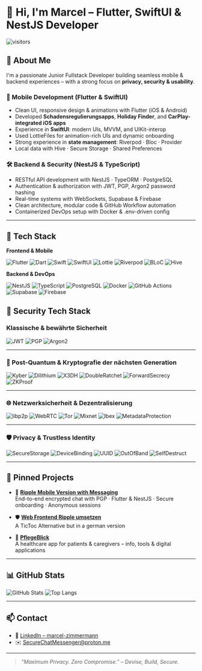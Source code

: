 # 👋 Hi, I'm Marcel – Flutter, SwiftUI & NestJS Developer

![visitors](https://visitor-badge.laobi.icu/badge?page_id=DataDruide.DataDruide&left_color=gray&right_color=blue)

## 🚀 About Me

I'm a passionate Junior Fullstack Developer building seamless mobile & backend experiences – with a strong focus on **privacy, security & usability**.

### 📱 Mobile Development (Flutter & SwiftUI)

- Clean UI, responsive design & animations with Flutter (iOS & Android)
- Developed **Schadensregulierungsapps**, **Holiday Finder**, and **CarPlay-integrated iOS apps**
- Experience in **SwiftUI**: modern UIs, MVVM, and UIKit-interop
- Used LottieFiles for animation-rich UIs and dynamic onboarding
- Strong experience in **state management**: Riverpod · Bloc · Provider
- Local data with Hive · Secure Storage · Shared Preferences

### 🛠 Backend & Security (NestJS & TypeScript)

- RESTful API development with NestJS · TypeORM · PostgreSQL
- Authentication & authorization with JWT, PGP, Argon2 password hashing
- Real-time systems with WebSockets, Supabase & Firebase
- Clean architecture, modular code & GitHub Workflow automation
- Containerized DevOps setup with Docker & .env-driven config

---

## 🧰 Tech Stack

**Frontend & Mobile**

![Flutter](https://img.shields.io/badge/Flutter-02569B?style=flat&logo=flutter&logoColor=white)
![Dart](https://img.shields.io/badge/Dart-0175C2?style=flat&logo=dart&logoColor=white)
![Swift](https://img.shields.io/badge/Swift-FA7343?style=flat&logo=swift&logoColor=white)
![SwiftUI](https://img.shields.io/badge/SwiftUI-0A84FF?style=flat&logo=apple&logoColor=white)
![Lottie](https://img.shields.io/badge/Lottie-FC7303?style=flat&logo=lottie&logoColor=white)
![Riverpod](https://img.shields.io/badge/Riverpod-0E9F6E?style=flat&logo=pub&logoColor=white)
![BLoC](https://img.shields.io/badge/BLoC-52B788?style=flat&logo=pub&logoColor=white)
![Hive](https://img.shields.io/badge/Hive-FFC107?style=flat&logo=hive&logoColor=white)

**Backend & DevOps**

![NestJS](https://img.shields.io/badge/NestJS-E0234E?style=flat&logo=nestjs&logoColor=white)
![TypeScript](https://img.shields.io/badge/TypeScript-3178C6?style=flat&logo=typescript&logoColor=white)
![PostgreSQL](https://img.shields.io/badge/PostgreSQL-336791?style=flat&logo=postgresql&logoColor=white)
![Docker](https://img.shields.io/badge/Docker-2496ED?style=flat&logo=docker&logoColor=white)
![GitHub Actions](https://img.shields.io/badge/GitHub_Actions-2088FF?style=flat&logo=github-actions&logoColor=white)
![Supabase](https://img.shields.io/badge/Supabase-3ECF8E?style=flat&logo=supabase&logoColor=white)
![Firebase](https://img.shields.io/badge/Firebase-FFCA28?style=flat&logo=firebase&logoColor=black)

## 🔐 Security Tech Stack

### Klassische & bewährte Sicherheit
![JWT](https://img.shields.io/badge/JWT-black?style=flat&logo=jsonwebtokens&logoColor=white)
![PGP](https://img.shields.io/badge/PGP-8B0000?style=flat&logo=gnuprivacyguard&logoColor=white)
![Argon2](https://img.shields.io/badge/Argon2-36454F?style=flat&logoColor=white)

---

### 🧠 Post-Quantum & Kryptografie der nächsten Generation
![Kyber](https://img.shields.io/badge/Kyber-004AAD?style=flat&logoColor=white)
![Dilithium](https://img.shields.io/badge/Dilithium-003153?style=flat&logoColor=white)
![X3DH](https://img.shields.io/badge/X3DH-4682B4?style=flat&logoColor=white)
![DoubleRatchet](https://img.shields.io/badge/Double%20Ratchet-2F4F4F?style=flat&logoColor=white)
![ForwardSecrecy](https://img.shields.io/badge/Forward%20Secrecy-708090?style=flat&logoColor=white)
![ZKProof](https://img.shields.io/badge/ZK%20Proofs-6A5ACD?style=flat&logoColor=white)

---

### 🌐 Netzwerksicherheit & Dezentralisierung
![libp2p](https://img.shields.io/badge/libp2p-1D2951?style=flat&logoColor=white)
![WebRTC](https://img.shields.io/badge/WebRTC-FF7F50?style=flat&logo=webrtc&logoColor=white)
![Tor](https://img.shields.io/badge/Tor-7E1E9C?style=flat&logo=torproject&logoColor=white)
![Mixnet](https://img.shields.io/badge/Mixnet-191970?style=flat&logoColor=white)
![Ibex](https://img.shields.io/badge/Ibex%20Protocol-FF4500?style=flat&logoColor=white)
![MetadataProtection](https://img.shields.io/badge/Metadata%20Protection-2E8B57?style=flat&logoColor=white)

---

### 🛡️ Privacy & Trustless Identity
![SecureStorage](https://img.shields.io/badge/Secure%20Storage-556B2F?style=flat&logoColor=white)
![DeviceBinding](https://img.shields.io/badge/Device%20Binding-4B0082?style=flat&logoColor=white)
![UUID](https://img.shields.io/badge/UUID%20Auth-8B008B?style=flat&logoColor=white)
![OutOfBand](https://img.shields.io/badge/Out-of-Band%20Verification-DAA520?style=flat&logoColor=white)
![SelfDestruct](https://img.shields.io/badge/Self%20Destructing%20Msgs-CD5C5C?style=flat&logoColor=white)


---

## 📌 Pinned Projects

- 🔐 [**Ripple Mobile Version with Messaging**](https://github.com/DataDruide/secure-chat-messenger)  
  End-to-end encrypted chat with PGP · Flutter & NestJS · Secure onboarding · Anonymous sessions

- 🛡️ [**Web Frontend Ripple umsetzen**](https://github.com/DataDruide/flutter-onboarding)  
A TicToc Alternative but in a german version
- 🧠 [**PflegeBlick**](https://github.com/DataDruide/pflegeblick)  
  A healthcare app for patients & caregivers – info, tools & digital applications

---

## 📊 GitHub Stats

![GitHub Stats](https://github-readme-stats.vercel.app/api?username=DataDruide&show_icons=true&theme=radical&hide_title=true)
![Top Langs](https://github-readme-stats.vercel.app/api/top-langs/?username=DataDruide&layout=compact&theme=radical)

---

## 📫 Contact

- 🔗 [LinkedIn – marcel-zimmermann](https://www.linkedin.com/in/marcel-zimmermann-bb8802211/)
- ✉️ SecureChatMessenger@proton.me

---

> *“Maximum Privacy. Zero Compromise.” – Devise, Build, Secure.*

